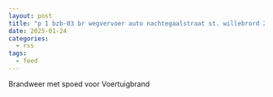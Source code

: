 ```yaml
---
layout: post
title: "p 1 bzb-03 br wegvervoer auto nachtegaalstraat st. willebrord 203342"
date: 2025-01-24
categories: 
  - rss
tags: 
  - feed
---
```


Brandweer met spoed voor Voertuigbrand
